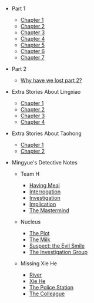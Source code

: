 * Part 1

  * [Chapter 1](/part1/chapter1.md)
  * [Chapter 2](/part1/chapter2.md)
  * [Chapter 3](/part1/chapter3.md)
  * [Chapter 4](/part1/chapter4.md)
  * [Chapter 5](/part1/chapter5.md)
  * [Chapter 6](/part1/chapter6.md)
  * [Chapter 7](/part1/chapter7.md)

* Part 2
  
  * [Why have we lost part 2?](/part2/missing.md)

* Extra Stories About Lingxiao

  * [Chapter 1](/ex1/chapter1.md)
  * [Chapter 2](/ex1/chapter2.md)
  * [Chapter 3](/ex1/chapter3.md)
  * [Chapter 4](/ex1/chapter4.md)

* Extra Stories About Taohong

  * [Chapter 1](/ex2/chapter1.md)
  * [Chapter 2](/ex2/chapter2.md)

* Mingyue's Detective Notes

  * Team H

    * [Having Meal](/detective/part1/chapter1.md)
    * [Interrogation](/detective/part1/chapter2.md)
    * [Investigation](/detective/part1/chapter3.md)
    * [Implication](/detective/part1/chapter4.md)
    * [The Mastermind](/detective/part1/chapter5.md)
    
  * Nucleus
    * [The Plot](/detective/part2/chapter1.md)
    * [The Milk](/detective/part2/chapter2.md)
    * [Suspect: the Evil Smile](/detective/part2/chapter3.md)
    * [The Investigation Group](/detective/part2/chapter4.md)
  * Missing Xie He
    * [River](/detective/part3/chapter1.md)
    * [Xie He](/detective/part3/chapter2.md)
    * [The Police Station](/detective/part3/chapter3.md)
    * [The Colleague](/detective/part3/chapter4.md)
